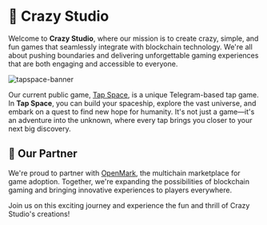 # 🚀 Crazy Studio

Welcome to **Crazy Studio**, where our mission is to create crazy, simple, and fun games that seamlessly integrate with blockchain technology. We're all about pushing boundaries and delivering unforgettable gaming experiences that are both engaging and accessible to everyone.

![tapspace-banner](https://github.com/user-attachments/assets/1877e7d8-10fb-43dc-9ea7-bf483fc0d756)

Our current public game, [Tap Space](https://tap-space.com), is a unique Telegram-based tap game. In **Tap Space**, you can build your spaceship, explore the vast universe, and embark on a quest to find new hope for humanity. It's not just a game—it's an adventure into the unknown, where every tap brings you closer to your next big discovery.


## 🤝 Our Partner

We're proud to partner with [OpenMark](https://openmark.io), the multichain marketplace for game adoption. Together, we're expanding the possibilities of blockchain gaming and bringing innovative experiences to players everywhere.

Join us on this exciting journey and experience the fun and thrill of Crazy Studio's creations!
